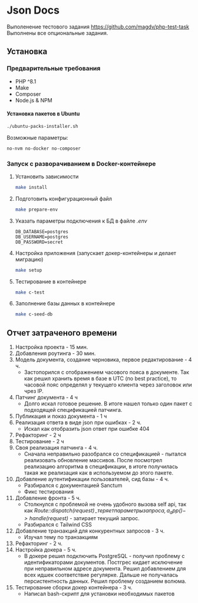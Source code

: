 
# Json Docs

Выполенение тестового задания https://github.com/magdv/php-test-task
Выполнены все опциональные задания.

## Установка

### Предварительные требования

* PHP ^8.1
* Make
* Composer
* Node.js & NPM

#### Установка пакетов в Ubuntu

```sh
./ubuntu-packs-installer.sh
```

Возможные параметры:
```sh
no-nvm no-docker no-composer
```


### Запуск с разворачиванием в Docker-контейнере

1. Установить зависимости

    ```sh
    make install
    ```
   
2. Подготовить конфигурационный файл

    ```sh
    make prepare-env
    ```

3. Указать параметры подключения к БД в файле *.env*

    ```dotenv
    DB_DATABASE=postgres
    DB_USERNAME=postgres
    DB_PASSWORD=secret
    ```

4. Настройка приложения (запускает докер-контейнеры и делает миграцию)

    ```sh
    make setup
    ```

5. Тестирование в контейнере

    ```sh
    make c-test
    ```
   
6. Заполнение базы данных в контейнере
    ```sh
    make c-seed-db
    ```

## Отчет затраченого времени

1. Настройка проекта - 15 мин.
2. Добавления роутинга - 30 мин.
3. Модель документа, создание черновика, первое редактирование - 4 ч.
   - Застопорился с отображением часового пояса в документе. Так как решил хранить время в базе в UTC (по best practice),
   то часовой пояс определял у текущего клиента через заголовок или чрез IP.
4. Патчинг документа - 4 ч
   - Долго искал готовое решение. В итоге нашел только один пакет с подходящей спецификацией патчинга.
5. Публикация и показ документа - 1 ч
6. Реализация ответа в виде json при ошибках - 2 ч. 
   - Искал как отобразить json ответ при ошибке 404
7. Рефакторинг - 2 ч
8. Тестирование - 2 ч
9. Своя реализация патчинга - 4 ч.
    - Сначала неправильно разобрался со спецификацией - пытался реализовать обновление массивов.
   После посмотрел реализацию алгоритма в спецификации, в итоге получилась такая же реализация как в используемом до этого пакете.
10. Добавление аутентификации пользователей, сид базы - 4 ч.
    - Разбирался с документацией Sanctum
    - Фикс тестирования
11. Добавление фронта - 5 ч.
    - Столкнулся с проблемой не очень удобного вызова self api, так как _Route::dispatch($request)_ - теряет параметры запроса, а
      _app()->handle($request)_ - затирает текущий запрос.
    - Разбирался с Tailwind CSS
12. Добавление транзакций для конкурентных запросов - 3 ч.
    - Изучал тему по транзакциям
13. Рефакторинг - 2 ч.
14. Настройка докера - 5 ч.
    - В докере решил подключить PostgreSQL - получил проблему с идентификаторами документов. Постгрес кидает исключение при неправильном адресе документа. Решил добавлением
    для всех идшек соответствие регулярке. Дальше не получалась персистентность данных. Решил проблему созданием волюма.
15. Тестирование сборки докер контейнера - 3 ч.
    - Написал bash-скрипт для установки необходимых пакетов
    

